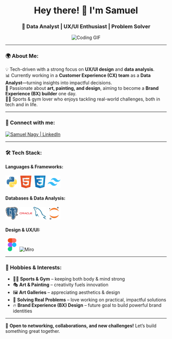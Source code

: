 <h1 align="center">Hey there! 👋 I'm Samuel</h1>

<h3 align="center">🚀 Data Analyst | UX/UI Enthusiast | Problem Solver</h3>

<p align="center">
  <img src="https://media.giphy.com/media/ZVik7pBtu9dNS/giphy.gif" width="400" alt="Coding GIF">
</p>

---

### 🌍 About Me:
💡 Tech-driven with a strong focus on **UX/UI design** and **data analysis**.  
📊 Currently working in a **Customer Experience (CX) team** as a **Data Analyst**—turning insights into impactful decisions.  
🎨 Passionate about **art, painting, and design**, aiming to become a **Brand Experience (BX) builder** one day.  
🏋️‍♂️ Sports & gym lover who enjoys tackling real-world challenges, both in tech and in life.  

---

### 🔗 Connect with me:
<a href="https://linkedin.com/in/samuelnagy" target="_blank">
  <img align="center" src="https://raw.githubusercontent.com/rahuldkjain/github-profile-readme-generator/master/src/images/icons/Social/linked-in-alt.svg" alt="Samuel Nagy | LinkedIn" height="30" width="40" />
</a>

---

### 🛠️ Tech Stack:
#### **Languages & Frameworks:**
<p align="left">
  <img src="https://raw.githubusercontent.com/devicons/devicon/master/icons/python/python-original.svg" alt="Python" width="40" height="40"/>
  <img src="https://raw.githubusercontent.com/devicons/devicon/master/icons/html5/html5-original.svg" alt="HTML5" width="40" height="40"/>
  <img src="https://raw.githubusercontent.com/devicons/devicon/master/icons/css3/css3-original.svg" alt="CSS3" width="40" height="40"/>
  <img src="https://raw.githubusercontent.com/devicons/devicon/master/icons/tailwindcss/tailwindcss-plain.svg" alt="TailwindCSS" width="40" height="40"/>
</p>

#### **Databases & Data Analysis:**
<p align="left">
  <img src="https://raw.githubusercontent.com/devicons/devicon/master/icons/postgresql/postgresql-original.svg" alt="PostgreSQL" width="40" height="40"/>
  <img src="https://raw.githubusercontent.com/devicons/devicon/master/icons/oracle/oracle-original.svg" alt="Oracle" width="40" height="40"/>
  <img src="https://raw.githubusercontent.com/devicons/devicon/master/icons/mysql/mysql-original.svg" alt="SQL" width="40" height="40"/>
  <img src="https://raw.githubusercontent.com/devicons/devicon/master/icons/jupyter/jupyter-original.svg" alt="Jupyter Notebook" width="40" height="40"/>
</p>

#### **Design & UX/UI:**
<p align="left">
  <img src="https://raw.githubusercontent.com/devicons/devicon/master/icons/figma/figma-original.svg" alt="Figma" width="40" height="40"/>
  <img src="https://upload.wikimedia.org/wikipedia/commons/6/6b/Miro_logo.svg" alt="Miro" width="80" height="40"/>
</p>

---

### 🎨 Hobbies & Interests:
- 🏋️‍♂️ **Sports & Gym** – keeping both body & mind strong  
- 🎭 **Art & Painting** – creativity fuels innovation  
- 🖼️ **Art Galleries** – appreciating aesthetics & design  
- 🧩 **Solving Real Problems** – love working on practical, impactful solutions  
- 🔥 **Brand Experience (BX) Design** – future goal to build powerful brand identities  

---

🚀 **Open to networking, collaborations, and new challenges!** Let’s build something great together.  
